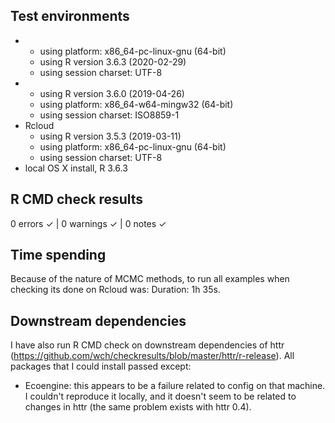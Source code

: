 ## Test environments
* -  using platform: x86_64-pc-linux-gnu (64-bit)
  -  using R version 3.6.3 (2020-02-29)
  -  using session charset: UTF-8
* -  using R version 3.6.0 (2019-04-26)
  -  using platform: x86_64-w64-mingw32 (64-bit)
  -  using session charset: ISO8859-1
* Rcloud
  - using R version 3.5.3 (2019-03-11)
  - using platform: x86_64-pc-linux-gnu (64-bit)
  - using session charset: UTF-8
* local OS X install, R 3.6.3

## R CMD check results
0 errors ✓ | 0 warnings ✓ | 0 notes ✓

## Time spending 
Because of the nature of MCMC methods, to run all examples when checking its done on Rcloud was: Duration: 1h 35s.

## Downstream dependencies
I have also run R CMD check on downstream dependencies of httr 
(https://github.com/wch/checkresults/blob/master/httr/r-release). 
All packages that I could install passed except:

* Ecoengine: this appears to be a failure related to config on 
  that machine. I couldn't reproduce it locally, and it doesn't 
  seem to be related to changes in httr (the same problem exists 
  with httr 0.4).
